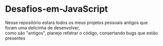 # Desafios-em-JavaScript
Nesse repositório estará todos os meus projetos pessoais antigos que foram uma delicinha de desenvolver,  
como são "antigos", planejo refatrar o código, consertando bugs que estão presentes
